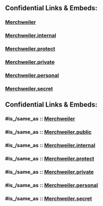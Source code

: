 
## Confidential Links & Embeds: 

### [Merchweiler](../../../../../../../../../../../_public/Earth/Continent/Europe/Europe~Central/Germany/Germany~West/Saarland/counties~Saarland/Neunkirchen,Saar/cities~Neunkirchen,Saar/Merchweiler.md) 

### [Merchweiler.internal](../../../../../../../../../../../_internal/Earth/Continent/Europe/Europe~Central/Germany/Germany~West/Saarland/counties~Saarland/Neunkirchen,Saar/cities~Neunkirchen,Saar/Merchweiler.internal.md) 

### [Merchweiler.protect](../../../../../../../../../../../_protect/Earth/Continent/Europe/Europe~Central/Germany/Germany~West/Saarland/counties~Saarland/Neunkirchen,Saar/cities~Neunkirchen,Saar/Merchweiler.protect.md) 

### [Merchweiler.private](../../../../../../../../../../../_private/Earth/Continent/Europe/Europe~Central/Germany/Germany~West/Saarland/counties~Saarland/Neunkirchen,Saar/cities~Neunkirchen,Saar/Merchweiler.private.md) 

### [Merchweiler.personal](../../../../../../../../../../../_personal/Earth/Continent/Europe/Europe~Central/Germany/Germany~West/Saarland/counties~Saarland/Neunkirchen,Saar/cities~Neunkirchen,Saar/Merchweiler.personal.md) 

### [Merchweiler.secret](../../../../../../../../../../../_secret/Earth/Continent/Europe/Europe~Central/Germany/Germany~West/Saarland/counties~Saarland/Neunkirchen,Saar/cities~Neunkirchen,Saar/Merchweiler.secret.md) 


## Confidential Links & Embeds: 

### #is_/same_as :: [Merchweiler](/_Standards/Earth/Continent/Europe/Europe~Central/Germany/Germany~West/Saarland/counties~Saarland/Neunkirchen,Saar/cities~Neunkirchen,Saar/Merchweiler.md) 

### #is_/same_as :: [Merchweiler.public](/_public/Earth/Continent/Europe/Europe~Central/Germany/Germany~West/Saarland/counties~Saarland/Neunkirchen,Saar/cities~Neunkirchen,Saar/Merchweiler.public.md) 

### #is_/same_as :: [Merchweiler.internal](/_internal/Earth/Continent/Europe/Europe~Central/Germany/Germany~West/Saarland/counties~Saarland/Neunkirchen,Saar/cities~Neunkirchen,Saar/Merchweiler.internal.md) 

### #is_/same_as :: [Merchweiler.protect](/_protect/Earth/Continent/Europe/Europe~Central/Germany/Germany~West/Saarland/counties~Saarland/Neunkirchen,Saar/cities~Neunkirchen,Saar/Merchweiler.protect.md) 

### #is_/same_as :: [Merchweiler.private](/_private/Earth/Continent/Europe/Europe~Central/Germany/Germany~West/Saarland/counties~Saarland/Neunkirchen,Saar/cities~Neunkirchen,Saar/Merchweiler.private.md) 

### #is_/same_as :: [Merchweiler.personal](/_personal/Earth/Continent/Europe/Europe~Central/Germany/Germany~West/Saarland/counties~Saarland/Neunkirchen,Saar/cities~Neunkirchen,Saar/Merchweiler.personal.md) 

### #is_/same_as :: [Merchweiler.secret](/_secret/Earth/Continent/Europe/Europe~Central/Germany/Germany~West/Saarland/counties~Saarland/Neunkirchen,Saar/cities~Neunkirchen,Saar/Merchweiler.secret.md)

